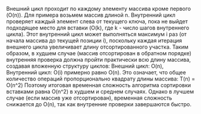 Внешний цикл проходит по каждому элементу массива кроме первого (O(n)). Для примера возьмем массив длиной n. Внутренний цикл проверяет каждый элемент слева от текущего ключа, пока не выйдет подходящее место для вставки (O(k), где k - число шагов внутреннего цикла). Этот внутренний цикл может выполняться максимум i раз (от начала массива до текущей позиции i), поскольку каждая итерация внешнего цикла увеличивает длину отсортированного участка. Таким образом, в худшем случае (массив отсортирован в обратном порядке) внутренняя проверка должна пройти практически всю длину массива, создавая вложенную структуру циклов: Внешний цикл: O(n), Внутренний цикл: O(i) примерно равно O(n). Это означает, что общее количество операций пропорционально квадрату длины массива: 
T(n) = O(n^2)
Поэтому итоговая временная сложность алгоритма сортировки вставками равна O(n^2) в худшем и среднем случаях. Однако в лучшем случае (если массив уже отсортирован), временная сложность снижается до O(n), так как внутренние проверки завершаются быстро. 